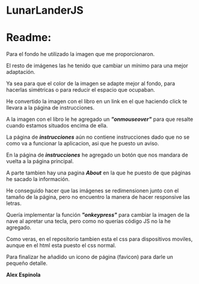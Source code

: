 # LunarLanderJS

# Readme:

Para el fondo he utilizado la imagen que me proporcionaron.

El resto de imágenes las he tenido que cambiar un mínimo para una mejor adaptación. 

Ya sea para que el color de la imagen se adapte mejor al fondo, para hacerlas simétricas o para reducir el espacio que ocupaban.

He convertido la imagen con el libro en un link en el que haciendo click te llevara a la página de instrucciones.

A la imagen con el libro le he agregado un **_"onmouseover"_** para que resalte cuando estamos situados encima de ella.

La página de **_instrucciones_** aún no contiene instrucciones dado que no se como va a funcionar la aplicacion, asi que he puesto un aviso.

En la página de **_instrucciones_** he agregado un botón que nos mandara de vuelta a la página principal.

A parte tambien hay una pagina **_About_** en la que he puesto de que páginas he sacado la información.

He conseguido hacer que las imágenes se redimensionen junto con el tamaño de la página, pero no encuentro la manera de hacer responsive las letras.

Quería implementar la función **_"onkeypress"_** para cambiar la imagen de la nave al apretar una tecla, pero como no querías código JS no la he agregado.

Como veras, en el repositorio tambien esta el css para dispositivos moviles, aunque en el html esta puesto el css normal.

Para finalizar he añadido un icono de página (favicon) para darle un pequeño detalle.

**Alex Espinola**

